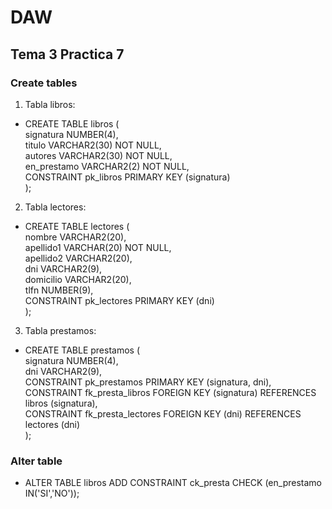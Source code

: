 # DAW
## Tema 3 Practica 7
### Create tables
1. Tabla libros:
- CREATE TABLE libros (<br>
    signatura NUMBER(4),<br>
    titulo VARCHAR2(30) NOT NULL,<br>
    autores VARCHAR2(30) NOT NULL,<br>
    en_prestamo VARCHAR2(2) NOT NULL,<br>
    CONSTRAINT pk_libros PRIMARY KEY (signatura)<br>
);
2. Tabla lectores:
- CREATE TABLE lectores (<br>
    nombre VARCHAR2(20),<br>
    apellido1 VARCHAR(20) NOT NULL,<br>
    apellido2 VARCHAR2(20),<br>
    dni VARCHAR2(9),<br>
    domicilio VARCHAR2(20),<br>
    tlfn NUMBER(9),<br>
    CONSTRAINT pk_lectores PRIMARY KEY (dni)<br>
);
3. Tabla prestamos: 
- CREATE TABLE prestamos (<br>
    signatura NUMBER(4),<br>
    dni VARCHAR2(9),<br>
    CONSTRAINT pk_prestamos PRIMARY KEY (signatura, dni),<br>
    CONSTRAINT fk_presta_libros FOREIGN KEY (signatura) REFERENCES libros (signatura),<br>
    CONSTRAINT fk_presta_lectores FOREIGN KEY (dni) REFERENCES lectores (dni)<br>
);
### Alter table
- ALTER TABLE libros ADD CONSTRAINT ck_presta CHECK (en_prestamo IN('SI','NO'));